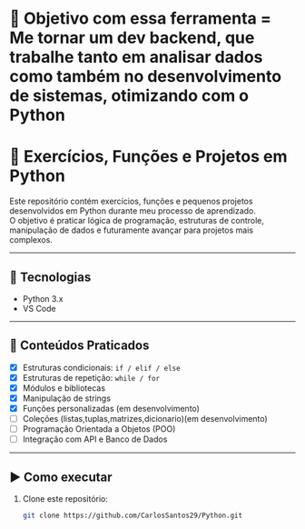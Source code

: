 # 🐍 Objetivo com essa ferramenta = Me tornar um dev backend, que trabalhe tanto em analisar dados como também no desenvolvimento de sistemas, otimizando com o Python

# 🐍 Exercícios, Funções e Projetos em Python

Este repositório contém exercícios, funções e pequenos projetos desenvolvidos em Python durante meu processo de aprendizado.  
O objetivo é praticar lógica de programação, estruturas de controle, manipulação de dados e futuramente avançar para projetos mais complexos.

---

## 🚀 Tecnologias
- Python 3.x  
- VS Code  

---

## 📌 Conteúdos Praticados
- [x] Estruturas condicionais: `if / elif / else`  
- [x] Estruturas de repetição: `while / for`  
- [x] Módulos e bibliotecas  
- [x] Manipulação de strings  
- [x] Funções personalizadas (em desenvolvimento)
- [ ] Coleções (listas,tuplas,matrizes,dicionario)(em desenvolvimento)  
- [ ] Programação Orientada a Objetos (POO)  
- [ ] Integração com API e Banco de Dados  

---

## ▶️ Como executar
1. Clone este repositório:
   ```bash
   git clone https://github.com/CarlosSantos29/Python.git
